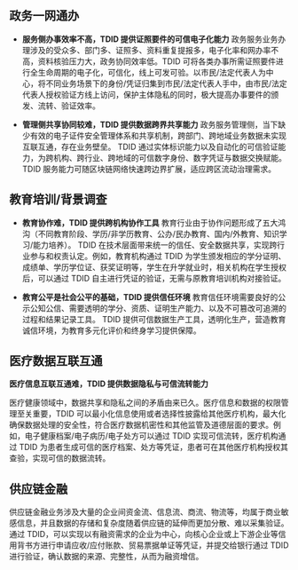 
## 政务一网通办



- **服务侧办事效率不高，TDID 提供证照要件的可信电子化能力**
  政务服务业务办理涉及的受众多、部门多、证照多、资料重复提报多，电子化率和网办率不高，资料核验压力大，政务协同效率低。TDID 可将各类办事所需证照要件进行全生命周期的电子化，可信化，线上可发可验。以市民/法定代表人为中心，将不同业务场景下的身份/凭证归集到市民/法定代表人手中，由市民/法定代表人授权验证方线上访问，保护主体隐私的同时，极大提高办事要件的颁发、流转、验证效率。


- **管理侧共享协同较难，TDID 提供数据跨界共享能力**
  政务服务管理侧，当下缺少有效的电子证件安全管理体系和共享机制，跨部门、跨地域业务数据未实现互联互通，存在业务壁垒。
  TDID 通过实体标识能力以及自动化的可信验证能力，为跨机构、跨行业、跨地域的可信数字身份、数字凭证与数据交换赋能。TDID 服务能力可随区块链网络快速跨边界扩展，适应跨区流动治理需求。

 

 



## 教育培训/背景调查




- **教育协作难，TDID 提供跨机构协作工具**
  教育行业由于协作问题形成了五大鸿沟（不同教育阶段、学历/非学历教育、公办/民办教育、国内/外教育、知识学习/能力培养）。
  TDID 在技术层面带来统一的信任、安全数据共享，实现跨行业参与和权责认定。例如，教育机构通过 TDID 为学生颁发相应的学分证明、成绩单、学历学位证、获奖证明等，学生在升学就业时，相关机构在学生授权后，可以通过 TDID 自主进行凭证的验证，无需与原教育培训机构对接验证。 


- **教育公平是社会公平的基础，TDID 提供信任环境**
  教育信任环境需要良好的公示公知公信、需要透明的学分、资质、证明生产能力、以及不可篡改可追溯的过程和结果记录工具。
  TDID 提供可信数据生产工具，透明化生产，营造教育诚信环境，为教育多元化评价和终身学习提供保障。

 

 



## 医疗数据互联互通



**医疗信息互联互通难，TDID 提供数据隐私与可信流转能力**

医疗健康领域中，数据共享和隐私之间的矛盾由来已久。医疗信息和数据的权限管理至关重要，TDID 可以最小化信息使用或者选择性披露给其他医疗机构，最大化确保数据处理的安全性，符合医疗数据机密性和其他监管及道德层面的要求。例如，电子健康档案/电子病历/电子处方可以通过 TDID 实现可信流转，医疗机构通过 TDID 为患者生成可信的医疗档案、处方等凭证，患者可在其他医疗机构授权其查验，实现可信的数据流转。

 



## 供应链金融


供应链金融业务涉及大量的企业间资金流、信息流、商流、物流等，均属于商业敏感信息，并且数据的存储和复杂度随着供应链的延伸而更加分散、难以采集验证。
通过 TDID，可以实现以有融资需求的企业为中心，向核心企业或上下游企业等信用背书方进行申请应收/应付账款、贸易票据单证等凭证，并提交给银行通过 TDID 进行验证，确认数据的来源、完整性，从而为融资增信。 

